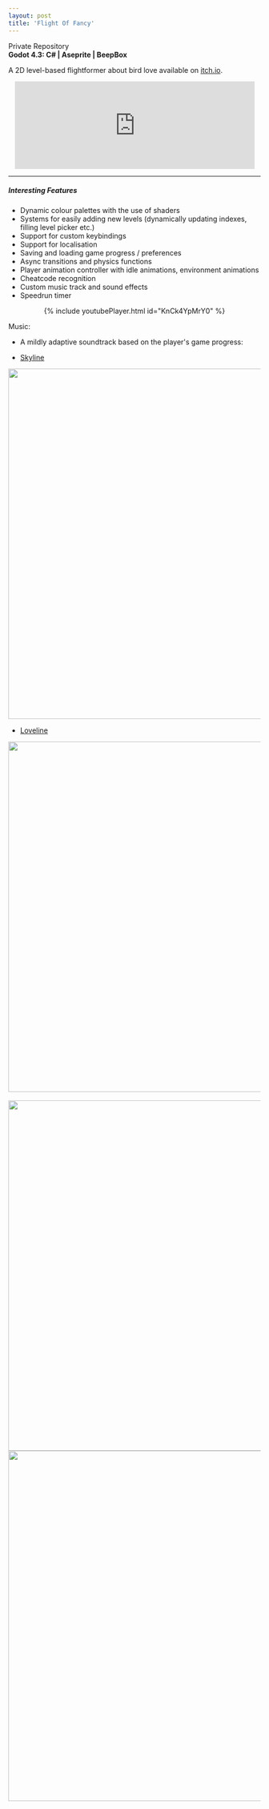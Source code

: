 ```yaml
---
layout: post
title: 'Flight Of Fancy'
---
```

<div class="social-media">
    <i class="fa fa-github" aria-hidden="true"></i> Private Repository
</div>
<b>Godot 4.3: C# | Aseprite | BeepBox</b>

A 2D level-based flightformer about bird love available on <a href="https://cheatcodetojoy.itch.io/">itch.io</a>.

<div align="center">
<iframe frameborder="0" src="https://itch.io/embed/2977583?linkback=true&amp;border_width=5&amp;bg_color=000000&amp;fg_color=ffeec0&amp;link_color=fa5c5c&amp;border_color=000000" width="95%" height="175"><a href="https://cheatcodetojoy.itch.io/flight-of-fancy">Flight of Fancy by Cheatcode to Joy</a></iframe>
</div>

---
##### Interesting Features

- Dynamic colour palettes with the use of shaders
- Systems for easily adding new levels (dynamically updating indexes, filling level picker etc.)
- Support for custom keybindings
- Support for localisation
- Saving and loading game progress / preferences
- Async transitions and physics functions
- Player animation controller with idle animations, environment animations
- Cheatcode recognition
- Custom music track and sound effects
- Speedrun timer

<div align="center">
{% include youtubePlayer.html id="KnCk4YpMrY0" %}
</div>

Music:

- A mildly adaptive soundtrack based on the player's game progress:

- <a href="https://www.beepbox.co/player/#song=9n61sbk0l00e0Lt2ma7g0Lj07r1i0o432335T1v1u01f30m82i42d5q011d23A0F0B9Q0000Pe850E262479T8v3u08f20m80n2q0x11c21d15x513W6E1c06T5v3u50f0qwx10p511d08H-JJAArrqiih999h0E1b6T1v2ub2f10k8q011d23A0F1B8Q0000Pe600E179T7v3u38f20o5134q011d0aHt7760Md9xb9pb9h1IcE0T1v1u01f20k625cq011d23A2F6B3Q0050Pda2cE262972T4v1uf0f0q011z6666ji8k8k3jSBKSJJAArriiiiii07JCABrzrrrrrrr00YrkqHrsrrrrjr005zrAqzrjzrrqr1jRjrqGGrrzsrsA099ijrABJJJIAzrrtirqrqjqixzsrAjrqjiqaqqysttAJqjikikrizrHtBJJAzArzrIsRCITKSS099ijrAJS____Qg99habbCAYrDzh00E0b000000004xgi518k4xgi600000000000000id18Q4zgid18Q4zgid000000000004zgid18Q4zgid18Q4zgid18Q4zgid18Q000000000000018Q4zgidh8Q4zgid18Q00000000000000000000018k4xgi5000000000000000000000000000000000004xci4N8j4xci4N8j4xci518j4xci4N8jp25XBWq_ibUcLGFwpvmnR5YznkBZ1vjj1m9E-CqfOF6PbGObA8FB_5SF5FAn85TVKIzwIHKOWJSY5PcBXdvNuhl6SVhxvApC0RTplmi_bL8KyXsEMLOcOXJSPr9BWq_ULHFwGAQu7LxTdWfFi6Qm6QO2Oog8arNvi9HYmHyH1pbAc3GUGPV4arF-4BKgSN0U59qkcbd7PiE5d7xkIR-DCVF7C2cSLAdVDtWRSsvlKXKWhV-Yc5UhYXD2eGif5tUk8WQOU8L4rBmVKIO_objoJq8E05d612eUzFA9aSIzI8WrbbdozI8WrbbaOeMzpEOrIOKQQpmEhS4tdBBBp7pjAmVEOsNCzaL9KWqcEhS4tdtBBp7oZHOMuOLINXhApBw">Skyline</a>

<div align="center">
<img src="{{ site.github.url }}/assets/img/projects/proj-nightjar/Skyline.png" width=700px>
</div>

- <a href="https://www.beepbox.co/player/#song=9n61sbk0l00e0Lt2ma7g0Lj07r1i0o432335T1v1u01f30m82i42d5q011d23A0F0B9Q0000Pe850E262479T8v3u08f20m80n2q0x11c21d15x513W6E1c06T5v3u50f0qwx10p511d08H-JJAArrqiih999h0E1b6T1v2ub2f10k8q011d23A0F1B8Q0000Pe600E179T7v3u38f20o5134q011d0aHt7760Md9xb9pb9h1IcE0T1v1u01f20k625cq011d23A2F6B3Q0050Pda2cE262972T4v1uf0f0q011z6666ji8k8k3jSBKSJJAArriiiiii07JCABrzrrrrrrr00YrkqHrsrrrrjr005zrAqzrjzrrqr1jRjrqGGrrzsrsA099ijrABJJJIAzrrtirqrqjqixzsrAjrqjiqaqqysttAJqjikikrizrHtBJJAzArzrIsRCITKSS099ijrAJS____Qg99habbCAYrDzh00E0b000000004xgi518k4xgi600000000000000id18Q4zgid18Q4zgid000000000004zgid18Q4zgid18Q4zgid18Q4zgid18Q000000000000018Q4zgidh8Q4zgid18Q00000000000000000000018k4xgi5000d5oQlzhmd5oQlzhmd5oQlzhmd5oQlzhm4xci4N8j4xci4N8j4xci518j4xci4N8jp26mBWq_ibUcLGFwpvmnR5YznkBZ1vjj1m9E-CqfOF6PbGObA8FB_5SF5FAn85TVKIzwIHKOWJSY5PcBXdvNuhl6SVhxvApC0RTplmi_bL8KyXsEMLOcOXJSPr9BWq_ULHFwGAQu7LxTdWfFi6Qm6QO2Oog8arNvi9HYmHyH1pbAc3GUGPV4arF-4BKgSN0U59qkcbd7PiE5d7xkIR-DCVF7C2cSLAdVDtWRSsvlKXKWhV-Yc5UhYXD2eGif5tUk8WQOU8L4rBmVKIO_objoJq8E5dvy4TvZCLjhY9badvAGsidvKcIROCz0x7shQO4BrmhS4tdBBCIhS4tdBBBp7ohIQpdSpnqqcHk8X2eCOOOIzIFObsQpeoPhBnATtd6k8X2eCKOOIzIuRVofpnSoZEOcOM">Loveline</a>

<div align="center">
<img src="{{ site.github.url }}/assets/img/projects/proj-nightjar/Loveline.png" width=700px>
</div>

<br>

<div align="center">
<img src="{{ site.github.url }}/assets/img/projects/proj-nightjar/FOF1.png" width=700px>
<img src="{{ site.github.url }}/assets/img/projects/proj-nightjar/FOF2.png" width=700px>
</div>